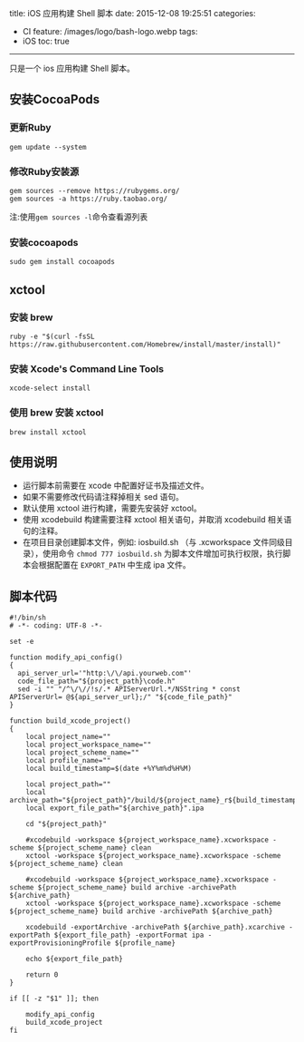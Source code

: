 title: iOS 应用构建 Shell 脚本
date: 2015-12-08 19:25:51
categories:
  - CI
feature: /images/logo/bash-logo.webp
tags:
  - iOS
toc: true
---

只是一个 ios 应用构建 Shell 脚本。

<!-- more -->

<h2 id="cocoapods">安装CocoaPods</h2>

<h3 id="ruby-update">更新Ruby</h3>

`gem update --system`

<h3 id="ruby-change">修改Ruby安装源</h3>

```
gem sources --remove https://rubygems.org/
gem sources -a https://ruby.taobao.org/
```
注:使用`gem sources -l`命令查看源列表

<h3 id="cocoapods-install">安装cocoapods</h3>

`sudo gem install cocoapods`

<h2 id="xctool-install">xctool</h2>

<h3 id="brew-install">安装 brew</h3>

`ruby -e "$(curl -fsSL https://raw.githubusercontent.com/Homebrew/install/master/install)"`

<h3 id="xcode-install">安装 Xcode's Command Line Tools</h3>

`xcode-select install`

<h3 id="brew-xctool-install">使用 brew 安装 xctool</h3>

`brew install xctool`

<h2 id="readme">使用说明</h2>

* 运行脚本前需要在 xcode 中配置好证书及描述文件。
* 如果不需要修改代码请注释掉相关 sed 语句。
* 默认使用 xctool 进行构建，需要先安装好 xctool。
* 使用 xcodebuild 构建需要注释 xctool 相关语句，并取消 xcodebuild 相关语句的注释。
* 在项目目录创建脚本文件，例如: iosbuild.sh （与 .xcworkspace 文件同级目录），使用命令 `chmod 777 iosbuild.sh` 为脚本文件增加可执行权限，执行脚本会根据配置在 `EXPORT_PATH` 中生成 ipa 文件。

<h2 id="code">脚本代码</h2>

```shell
#!/bin/sh
# -*- coding: UTF-8 -*-

set -e

function modify_api_config()
{
  api_server_url='"http:\/\/api.yourweb.com"'
  code_file_path="${project_path}\code.h"
  sed -i "" "/^\/\//!s/.* APIServerUrl.*/NSString * const APIServerUrl= @${api_server_url};/" "${code_file_path}"
}

function build_xcode_project()
{
    local project_name=""
    local project_workspace_name=""
    local project_scheme_name=""
    local profile_name=""
    local build_timestamp=$(date +%Y%m%d%H%M)
    
    local project_path=""
    local archive_path="${project_path}"/build/${project_name}_r${build_timestamp}
    local export_file_path="${archive_path}".ipa
    
    cd "${project_path}"
    
    #xcodebuild -workspace ${project_workspace_name}.xcworkspace -scheme ${project_scheme_name} clean
    xctool -workspace ${project_workspace_name}.xcworkspace -scheme ${project_scheme_name} clean
    
    #xcodebuild -workspace ${project_workspace_name}.xcworkspace -scheme ${project_scheme_name} build archive -archivePath ${archive_path}
    xctool -workspace ${project_workspace_name}.xcworkspace -scheme ${project_scheme_name} build archive -archivePath ${archive_path}
    
    xcodebuild -exportArchive -archivePath ${archive_path}.xcarchive -exportPath ${export_file_path} -exportFormat ipa -exportProvisioningProfile ${profile_name}
    
    echo ${export_file_path}
    
    return 0
}

if [[ -z "$1" ]]; then
    
    modify_api_config
    build_xcode_project
fi
```
